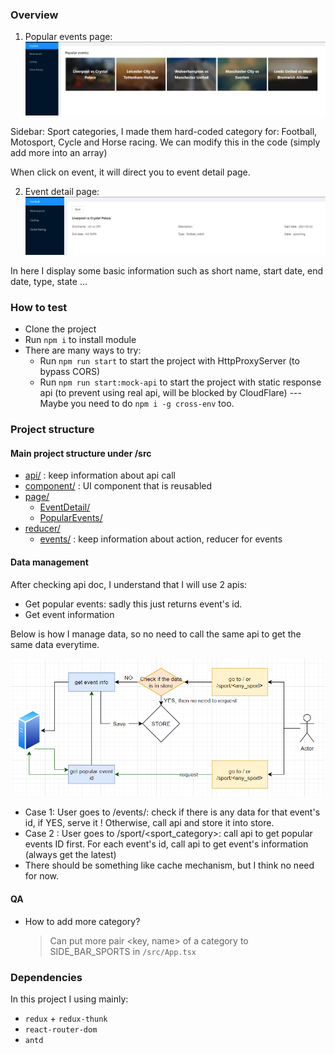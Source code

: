 ### Overview

1. Popular events page:
   ![first visit](./docs/img1.PNG)

Sidebar: Sport categories, I made them hard-coded category for: Football, Motosport, Cycle and Horse racing. We can modify this in the code (simply add more into an array)

When click on event, it will direct you to event detail page.

2. Event detail page:
   ![event detail](./docs/img2.PNG)

In here I display some basic information such as short name, start date, end date, type, state ...

### How to test

- Clone the project
- Run `npm i` to install module
- There are many ways to try:
  - Run `npm run start` to start the project with HttpProxyServer (to bypass CORS)
  - Run `npm run start:mock-api` to start the project with static response api (to prevent using real api, will be blocked by CloudFlare) --- Maybe you need to do `npm i -g cross-env` too.

### Project structure

#### Main project structure under /src

- [api/](.\src\api) : keep information about api call
- [component/](.\src\component) : UI component that is reusabled
- [page/](.\src\page)
  - [EventDetail/](.\src\page\EventDetail)
  - [PopularEvents/](.\src\page\PopularEvents)
- [reducer/](.\src\reducer)
  - [events/](.\src\reducer\events) : keep information about action, reducer for events

#### Data management

After checking api doc, I understand that I will use 2 apis:

- Get popular events: sadly this just returns event's id.
- Get event information

Below is how I manage data, so no need to call the same api to get the same data everytime.

![](./docs/img3.PNG)

- Case 1: User goes to /events/<id>: check if there is any data for that event's id, if YES, serve it ! Otherwise, call api and store it into store.
- Case 2 : User goes to /sport/<sport_category>: call api to get popular events ID first. For each event's id, call api to get event's information (always get the latest)
- There should be something like cache mechanism, but I think no need for now.

#### QA

- How to add more category?
  > Can put more pair <key, name> of a category to SIDE_BAR_SPORTS in `/src/App.tsx`

### Dependencies

In this project I using mainly:

- `redux` + `redux-thunk`
- `react-router-dom`
- `antd`
